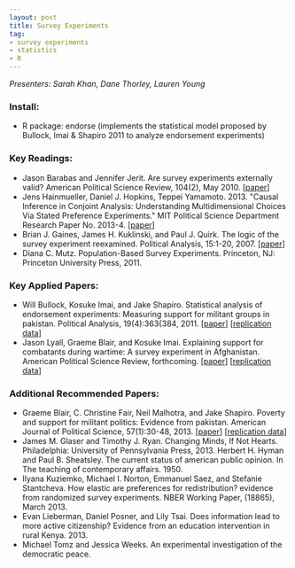 ```yaml
---
layout: post
title: Survey Experiments
tag:
- survey experiments
- statistics
- R
---
```


*Presenters: Sarah Khan, Dane Thorley, Lauren Young*

### Install:

- R package: endorse (implements the statistical model proposed by Bullock, Imai & Shapiro 2011 to analyze endorsement experiments)

### Key Readings:

- Jason Barabas and Jennifer Jerit. Are survey experiments externally valid? American Political Science Review, 104(2), May 2010. [[paper](http://sites.duke.edu/niou/files/2012/04/BarabasJerit_APSR_2010.pdf)]
- Jens Hainmueller, Daniel J. Hopkins, Teppei Yamamoto. 2013. "Causal Inference in Conjoint Analysis: Understanding Multidimensional Choices Via Stated Preference Experiments." MIT Political Science Department Research Paper No. 2013-4. [[paper](http://papers.ssrn.com/sol3/papers.cfm?abstract_id=2231687)]
- Brian J. Gaines, James H. Kuklinski, and Paul J. Quirk. The logic of the survey experiment reexamined. Political Analysis, 15:1-20, 2007. [[paper](http://www.uky.edu/AS/PoliSci/Peffley/pdf/Gaines%20Kuklinski%202006%20Pol%20Analysis%20The%20Logic%20of%20the%20Survey%20Experiment%20Reexamined.pdf)]
- Diana C. Mutz. Population-Based Survey Experiments. Princeton, NJ: Princeton University Press, 2011.

### Key Applied Papers:

- Will Bullock, Kosuke Imai, and Jake Shapiro. Statistical analysis of endorsement experiments: Measuring support for militant groups in pakistan. Political Analysis, 19(4):363{384, 2011. [[paper](http://imai.princeton.edu/research/files/support.pdf)] [[replication data](http://thedata.harvard.edu/dvn/dv/imai/faces/study/StudyPage.xhtml?globalId=hdl:%201902.1/14840&studyListingIndex=0_09205ef3c481056f79eabf0bcb05)]
- Jason Lyall, Graeme Blair, and Kosuke Imai. Explaining support for combatants during wartime: A survey experiment in Afghanistan. American Political Science Review, forthcoming. [[paper](http://imai.princeton.edu/research/files/comp.pdf)] [[replication data](http://thedata.harvard.edu/dvn/dv/imai/faces/study/StudyPage.xhtml?globalId=hdl:%201902.1/21243&studyListingIndex=0_09205ef3c481056f79eabf0bcb05)]

### Additional Recommended Papers:

- Graeme Blair, C. Christine Fair, Neil Malhotra, and Jake Shapiro. Poverty and support for militant politics: Evidence from pakistan. American Journal of Political Science, 57(1):30-48, 2013. [[paper](http://www.princeton.edu/~jns/publications/BFMS_2012_Poverty_Militancy_Pakistan_AJPS.pdf)] [[replication data](http://thedata.harvard.edu/dvn/dv/ajps/faces/study/StudyPage.xhtml;jsessionid=7106471ced6f966099b09aae55de?%20globalId=hdl:1902.1/17042&studyListingIndex=6_7106471ced6f966099b09aae55de)]
- James M. Glaser and Timothy J. Ryan. Changing Minds, If Not Hearts. Philadelphia: University of Pennsylvania Press, 2013.
Herbert H. Hyman and Paul B. Sheatsley. The current status of american public opinion. In The teaching of contemporary affairs. 1950.
- Ilyana Kuziemko, Michael I. Norton, Emmanuel Saez, and Stefanie Stantcheva. How elastic are preferences for redistribution? evidence from randomized survey experiments. NBER Working Paper, (18865), March 2013.
- Evan Lieberman, Daniel Posner, and Lily Tsai. Does information lead to more active citizenship? Evidence from an education intervention in rural Kenya. 2013.
- Michael Tomz and Jessica Weeks. An experimental investigation of the democratic peace.